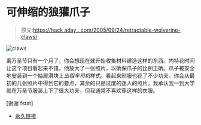 # 可伸缩的狼獾爪子

> 原文:[https://hack aday . com/2005/09/24/retractable-wolverine-claws/](https://hackaday.com/2005/09/24/retractable-wolverine-claws/)

![claws](../Images/69edfecc8c10c48ac6924bcafdaf629b.png)

离万圣节只有一个月了，你会想现在就开始收集材料建造这样的东西。内特花时间让这个项目看起来不错。他放大了一张照片，以确保爪子的比例正确。爪子被安全地安装到一个抽屉滑块上*出租车司机*样式。看起来制服也花了不少功夫。你会从最初的几张照片中得到它的要点，其余的只是过度的迷人的照片。我承认我一到大学就在万圣节服装上下了很大功夫，但我通常不喜欢穿这样的衣服。

[谢谢 fstat]

*   [永久链接](http://www.muc.muohio.edu/~natedogg/main.htm)